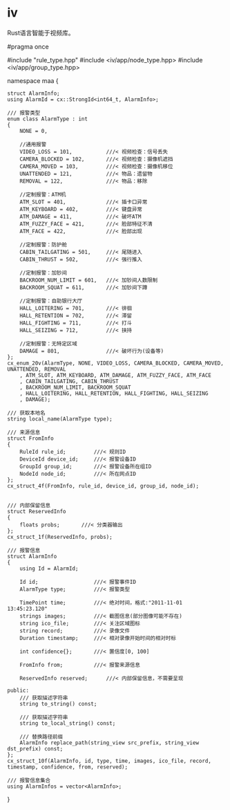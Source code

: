 # iv

Rust语言智能于视频库。


#pragma once

#include "rule_type.hpp"
#include <iv/app/node_type.hpp>
#include <iv/app/group_type.hpp>

namespace maa {

	struct AlarmInfo;
	using AlarmId = cx::StrongId<int64_t, AlarmInfo>;

	/// 报警类型
	enum class AlarmType : int
	{
		NONE = 0,

		//通用报警
		VIDEO_LOSS = 101,			///< 视频检查：信号丢失
		CAMERA_BLOCKED = 102,		///< 视频检查：摄像机遮挡
		CAMERA_MOVED = 103,			///< 视频检查：摄像机移位
		UNATTENDED = 121,			///< 物品：遗留物
		REMOVAL = 122,				///< 物品：移除

		//定制报警：ATM机
		ATM_SLOT = 401,				///< 插卡口异常
		ATM_KEYBOARD = 402,			///< 键盘异常
		ATM_DAMAGE = 411,			///< 破坏ATM
		ATM_FUZZY_FACE = 421,		///< 脸部特征不清
		ATM_FACE = 422,				///< 脸部出现

		//定制报警：防护舱
		CABIN_TAILGATING = 501,		///< 尾随进入
		CABIN_THRUST = 502,			///< 强行推入

		//定制报警：加钞间
		BACKROOM_NUM_LIMIT = 601,	///< 加钞间人数限制
		BACKROOM_SQUAT = 611,		///< 加钞间下蹲

		//定制报警：自助银行大厅
		HALL_LOITERING = 701,		///< 徘徊
		HALL_RETENTION = 702,		///< 滞留
		HALL_FIGHTING = 711,		///< 打斗
		HALL_SEIZING = 712,			///< 挟持

		//定制报警：无特定区域
		DAMAGE = 801,				///< 破坏行为(设备等)
	};
	cx_enum_20v(AlarmType, NONE, VIDEO_LOSS, CAMERA_BLOCKED, CAMERA_MOVED, UNATTENDED, REMOVAL
		, ATM_SLOT, ATM_KEYBOARD, ATM_DAMAGE, ATM_FUZZY_FACE, ATM_FACE
		, CABIN_TAILGATING, CABIN_THRUST
		, BACKROOM_NUM_LIMIT, BACKROOM_SQUAT
		, HALL_LOITERING, HALL_RETENTION, HALL_FIGHTING, HALL_SEIZING
		, DAMAGE);

	/// 获取本地名
	string local_name(AlarmType type);

	/// 来源信息
	struct FromInfo
	{
		RuleId rule_id;			///< 规则ID
		DeviceId device_id;		///< 报警设备ID
		GroupId group_id;		///< 报警设备所在组ID
		NodeId node_id;			///< 所在网点ID
	};
	cx_struct_4f(FromInfo, rule_id, device_id, group_id, node_id);


	/// 内部保留信息
	struct ReservedInfo
	{
		floats probs;		///< 分类器输出
	};
	cx_struct_1f(ReservedInfo, probs);

	/// 报警信息
	struct AlarmInfo
	{
		using Id = AlarmId;

		Id id;					///< 报警事件ID
		AlarmType type;			///< 报警类型

		TimePoint time;			///< 绝对时间，格式:"2011-11-01 13:45:23.120"
		strings images;			///< 截图信息(部分图像可能不存在)
		string ico_file;		///< 关注区域图标
		string record;			///< 录像文件
		Duration timestamp;		///< 相对录像开始时间的相对时标

		int confidence{};		///< 置信度[0, 100]

        FromInfo from;          ///< 报警来源信息

		ReservedInfo reserved;		///< 内部保留信息，不需要呈现

	public:
		/// 获取描述字符串
		string to_string() const;

		/// 获取描述字符串
		string to_local_string() const;

		/// 替换路径前缀
		AlarmInfo replace_path(string_view src_prefix, string_view dst_prefix) const;
	};
	cx_struct_10f(AlarmInfo, id, type, time, images, ico_file, record, timestamp, confidence, from, reserved);

	/// 报警信息集合
	using AlarmInfos = vector<AlarmInfo>;

}
